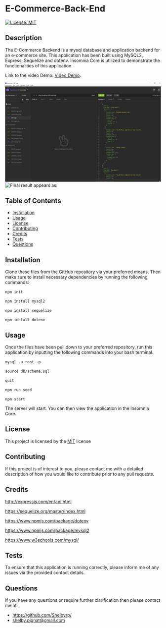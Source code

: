 # E-Commerce-Back-End

[![License: MIT](https://img.shields.io/badge/License-MIT-yellow.svg)](https://opensource.org/licenses/MIT)

## Description
The E-Commerce Backend is a mysql database and application backend for an e-commerce site. This application has been built using MySQL2, Express, Sequelize and dotenv. Insomnia Core is utilized to demonstrate the functionalities of this application. 

Link to the video Demo: [Video Demo](). 

![Final result appears as:](./Assets/ecommerceex1.png)
![Final result appears as:]()

## Table of Contents
- [Installation](#installation)
- [Usage](#usage)
- [License](#license)
- [Contributing](#contributing)
- [Credits](#credits)
- [Tests](#tests)
- [Questions](#questions)

## Installation 

Clone these files from the GitHub repository via your preferred means. Then make sure to install necessary dependencies by running the following commands:
```
npm init
```
```
npm install mysql2
```
```
npm install sequelize
```
```
npm install dotenv
```

## Usage
Once the files have been pull down to your preferred repository, run this application by inputting the following commands into your bash terminal. 
```
mysql -u root -p
```
```
source db/schema.sql
```
```
quit
```
```
npm run seed
```
```
npm start
```

The server will start. You can then view the application in the Insomnia Core.

## License
This project is licensed by the [MIT](https://opensource.org/licenses/MIT) license

## Contributing 
If this project is of interest to you, please contact me with a detailed description of how you would like to contribute prior to any pull requests.

## Credits

http://expressjs.com/en/api.html

https://sequelize.org/master/index.html

https://www.npmjs.com/package/dotenv

https://www.npmjs.com/package/mysql2

https://www.w3schools.com/mysql/

## Tests 
To ensure that this application is running correctly, please inform me of any issues via the provided contact details.

## Questions
If you have any questions or require further clarification then please contact me at:
- https://github.com/Shelbyrp/
- shelby.pignat@gmail.com